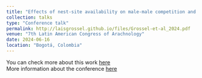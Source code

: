 ```yaml
---
title: "Effects of nest-site availability on male-male competition and costs associated with egg attendance in a resource-defense harvestman"
collection: talks
type: "Conference talk"
permalink: http://laisgrossel.github.io/files/Grossel-et-al_2024.pdf
venue: "7th Latin American Congress of Arachnology"
date: 2024-06-16
location: "Bogotá, Colombia"
---
```


You can check more about this work [here](http://laisgrossel.github.io/files/Grossel-et-al_2024.pdf)<br>
More information about the conference [here](https://viiclaracnologia.wixsite.com/viicla?lang=en)
